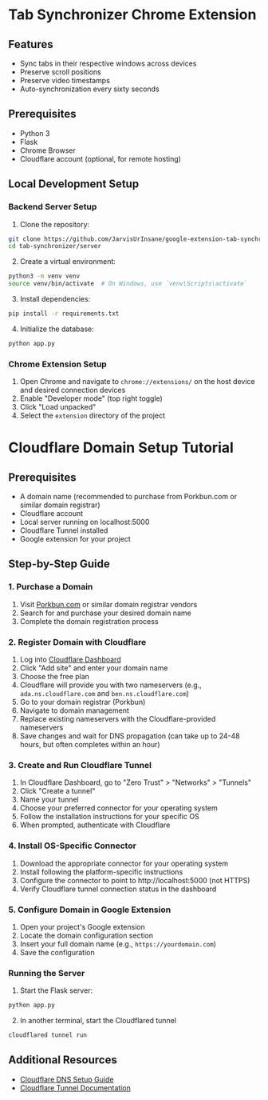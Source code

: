 # Tab Synchronizer Chrome Extension

## Features

- Sync tabs in their respective windows across devices
- Preserve scroll positions
- Preserve video timestamps
- Auto-synchronization every sixty seconds

## Prerequisites

- Python 3
- Flask
- Chrome Browser
- Cloudflare account (optional, for remote hosting)

## Local Development Setup

### Backend Server Setup

1. Clone the repository:
```bash
git clone https://github.com/JarvisUrInsane/google-extension-tab-synchronizer.git
cd tab-synchronizer/server
```

2. Create a virtual environment:
```bash
python3 -m venv venv
source venv/bin/activate  # On Windows, use `venv\Scripts\activate`
```

3. Install dependencies:
```bash
pip install -r requirements.txt
```

4. Initialize the database:
```bash
python app.py
```

### Chrome Extension Setup

1. Open Chrome and navigate to `chrome://extensions/` on the host device and desired connection devices
2. Enable "Developer mode" (top right toggle)
3. Click "Load unpacked"
4. Select the `extension` directory of the project

# Cloudflare Domain Setup Tutorial

## Prerequisites
- A domain name (recommended to purchase from Porkbun.com or similar domain registrar)
- Cloudflare account
- Local server running on localhost:5000
- Cloudflare Tunnel installed
- Google extension for your project

## Step-by-Step Guide

### 1. Purchase a Domain
1. Visit [Porkbun.com](https://porkbun.com) or similar domain registrar vendors
2. Search for and purchase your desired domain name
3. Complete the domain registration process

### 2. Register Domain with Cloudflare
1. Log into [Cloudflare Dashboard](https://dash.cloudflare.com/)
2. Click "Add site" and enter your domain name
3. Choose the free plan
4. Cloudflare will provide you with two nameservers (e.g., `ada.ns.cloudflare.com` and `ben.ns.cloudflare.com`)
5. Go to your domain registrar (Porkbun)
6. Navigate to domain management
7. Replace existing nameservers with the Cloudflare-provided nameservers
8. Save changes and wait for DNS propagation (can take up to 24-48 hours, but often completes within an hour)

### 3. Create and Run Cloudflare Tunnel
1. In Cloudflare Dashboard, go to "Zero Trust" > "Networks" > "Tunnels"
2. Click "Create a tunnel"
3. Name your tunnel
4. Choose your preferred connector for your operating system
5. Follow the installation instructions for your specific OS
6. When prompted, authenticate with Cloudflare

### 4. Install OS-Specific Connector
1. Download the appropriate connector for your operating system
2. Install following the platform-specific instructions
3. Configure the connector to point to http://localhost:5000 (not HTTPS)
4. Verify Cloudflare tunnel connection status in the dashboard

### 5. Configure Domain in Google Extension
1. Open your project's Google extension
2. Locate the domain configuration section
3. Insert your full domain name (e.g., `https://yourdomain.com`)
4. Save the configuration

### Running the Server

1. Start the Flask server:
```bash
python app.py
```
2. In another terminal, start the Cloudflared tunnel
```bash
cloudflared tunnel run
```
## Additional Resources
- [Cloudflare DNS Setup Guide](https://developers.cloudflare.com/dns/)
- [Cloudflare Tunnel Documentation](https://developers.cloudflare.com/cloudflare-one/connections/connect-networks/)

